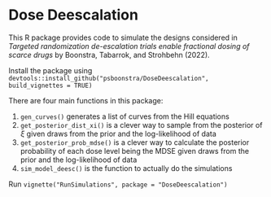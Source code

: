 # Dose Deescalation

This R package provides code to simulate the designs considered in
*Targeted randomization de-escalation trials enable fractional dosing of scarce drugs*
by Boonstra, Tabarrok, and Strohbehn (2022).

Install the package using `devtools::install_github("psboonstra/DoseDeescalation", build_vignettes = TRUE)`

There are four main functions in this package:

  1. `gen_curves()` generates a list of curves from the Hill equations 
  2. `get_posterior_dist_xi()` is a clever way to sample from the posterior of
  $\xi$ given draws from the prior and the log-likelihood of data 
  3. `get_posterior_prob_mdse()` is a clever way to calculate the posterior
  probability of each dose level being the MDSE given draws from the prior and
  the log-likelihood of data 
  4. `sim_model_deesc()` is the function to actually do the simulations
    
Run `vignette("RunSimulations", package = "DoseDeescalation")`


